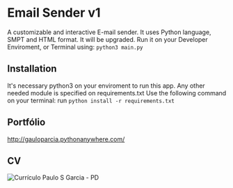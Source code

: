 # Email Sender v1
A customizable and interactive E-mail sender. It uses Python language, SMPT and HTML format. It will be upgraded. Run it on your Developer Enviroment, or Terminal using:
`python3 main.py`

## Installation
It's necessary python3 on your enviroment to run this app. Any other needed module is specified on requirements.txt
Use the following command on your terminal:
run `python install -r requirements.txt`

## Portfólio
http://gauloparcia.pythonanywhere.com/

## CV

![Currículo Paulo S  Garcia - PD](https://user-images.githubusercontent.com/98903106/157282028-01627cda-4ee5-401f-a062-eb3f864d2707.jpg)
